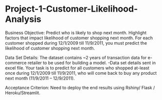 # Project-1-Customer-Likelihood-Analysis
Business Objective:
Predict who is likely to shop next month. Highlight factors that impact likelihood of customer shopping next month. For each customer shopped during 12/1/2009 till 11/9/2011, you must predict the likelihood of customer shopping next month.
 
Data Set Details:
The dataset contains ~2 years of transaction data for e-commerce retailer to be used for building a model. -Data set details sent in excel file. 
Your task is to predict for all customers who shopped at-least once during 12/1/2009 till 11/9/2011, who will come back to buy any product next month (11/9/2011 – 12/9/2011).

Acceptance Criterion: 
Need to deploy the end results using Rshiny/ Flask / Heroku/Streamlit.
